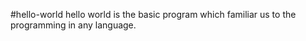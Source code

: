 #hello-world
hello world is the basic program which familiar us to the programming in any language.
